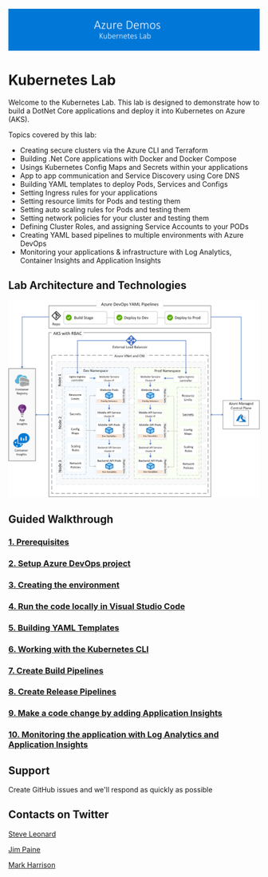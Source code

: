 ![banner](/Documentation/images/banner-lab.png)

# Kubernetes Lab

Welcome to the Kubernetes Lab. This lab is designed to demonstrate how to build a DotNet Core applications and deploy it into Kubernetes on Azure (AKS). 

Topics covered by this lab: 

- Creating secure clusters via the Azure CLI and Terraform
- Building .Net Core applications with Docker and Docker Compose
- Usings Kubernetes Config Maps and Secrets within your applications
- App to app communication and Service Discovery using Core DNS
- Building YAML templates to deploy Pods, Services and Configs
- Setting Ingress rules for your applications
- Setting resource limits for Pods and testing them
- Setting auto scaling rules for Pods and testing them
- Setting network policies for your cluster and testing them
- Defining Cluster Roles, and assigning Service Accounts to your PODs
- Creating YAML based pipelines to multiple environments with Azure DevOps
- Monitoring your applications & infrastructure with Log Analytics, Container Insights and Application Insights



## Lab Architecture and Technologies 

![Architecture](/Documentation/images/architecture.png)


## Guided Walkthrough

### [1. Prerequisites](Documentation/Prerequisites)

### [2. Setup Azure DevOps project](Documentation/DevOpsSetup)

### [3. Creating the environment](Documentation/CreateEnvironment)

### [4. Run the code locally in Visual Studio Code](Documentation/LookingIntoTheCode)

### [5. Building YAML Templates](Documentation/BuildingYAMLTemplates)

### [6. Working with the Kubernetes CLI](Documentation/WorkingWithTheKubernetesCLI)

### [7. Create Build Pipelines](Documentation/BuildPipelines)

### [8. Create Release Pipelines](Documentation/ReleasePipelines)

### [9. Make a code change by adding Application Insights](Documentation/AddApplicationInsights)

### [10. Monitoring the application with Log Analytics and Application Insights](Documentation/Monitoring)


## Support

Create GitHub issues and we'll respond as quickly as possible


## Contacts on Twitter 

[Steve Leonard](https://twitter.com/Steve_Leonard)

[Jim Paine](https://twitter.com/jimpaine_io)

[Mark Harrison](https://twitter.com/mrharrison)
